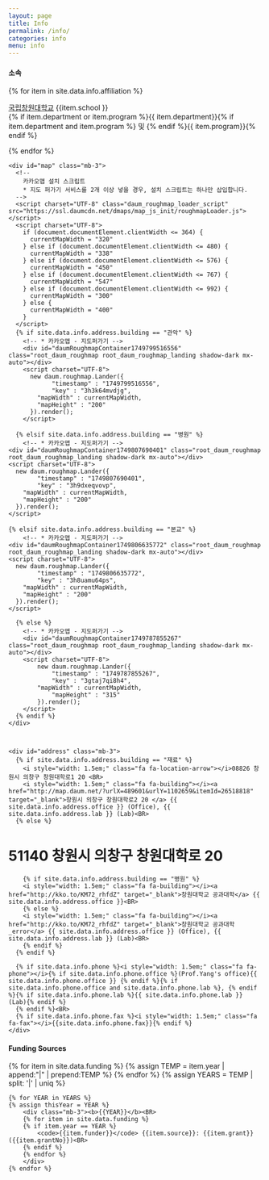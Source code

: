 ```yaml
---
layout: page
title: Info
permalink: /info/
categories: info
menu: info
---
```


<div class="row" id="info">
  <div class="col-md-5 mb-4">
    <div id="affiliation">
      <h4><b>소속</b></h4>
      {% for item in site.data.info.affiliation %}
        <p><i style="width: 1.5em;" class="fa fa-university" aria-hidden="true"></i><a href="http://www.changwon.ac.kr/" target="_blank" >국립창원대학교</a> {{item.school }}<BR>
        {% if item.department or item.program %}<i style="width: 1.5em;" class="fa fa-graduation-cap"></i>{{ item.department}}{% if item.department and item.program %} 및 {% endif %}{{ item.program}}{% endif %}</p>
      {% endfor %}
    </div>

    <div id="map" class="mb-3">
      <!--
        카카오맵 설치 스크립트
        * 지도 퍼가기 서비스를 2개 이상 넣을 경우, 설치 스크립트는 하나만 삽입합니다.
      -->
      <script charset="UTF-8" class="daum_roughmap_loader_script" src="https://ssl.daumcdn.net/dmaps/map_js_init/roughmapLoader.js"></script>
      <script charset="UTF-8">
        if (document.documentElement.clientWidth <= 364) {
          currentMapWidth = "320"
        } else if (document.documentElement.clientWidth <= 480) {
          currentMapWidth = "338"
        } else if (document.documentElement.clientWidth <= 576) {
          currentMapWidth = "450"
        } else if (document.documentElement.clientWidth <= 767) {
          currentMapWidth = "547"
        } else if (document.documentElement.clientWidth <= 992) {
          currentMapWidth = "300"
        } else {
          currentMapWidth = "400"    
        }
      </script>
      {% if site.data.info.address.building == "관악" %}
        <!-- * 카카오맵 - 지도퍼가기 -->
        <div id="daumRoughmapContainer1749799516556" class="root_daum_roughmap root_daum_roughmap_landing shadow-dark mx-auto"></div>
        <script charset="UTF-8">
          new daum.roughmap.Lander({
        		"timestamp" : "1749799516556",
        		"key" : "3h3k64mvdjg",
            "mapWidth" : currentMapWidth,
            "mapHeight" : "200"
          }).render();
        </script>
        
      {% elsif site.data.info.address.building == "병원" %}
        <!-- * 카카오맵 - 지도퍼가기 -->
    <div id="daumRoughmapContainer1749807690401" class="root_daum_roughmap root_daum_roughmap_landing shadow-dark mx-auto"></div>
    <script charset="UTF-8">
      new daum.roughmap.Lander({
    		"timestamp" : "1749807690401",
    		"key" : "3h9dxeqvovp",
        "mapWidth" : currentMapWidth,
        "mapHeight" : "200"
      }).render();
    </script>
        
    {% elsif site.data.info.address.building == "본교" %}
        <!-- * 카카오맵 - 지도퍼가기 -->
    <div id="daumRoughmapContainer1749806635772" class="root_daum_roughmap root_daum_roughmap_landing shadow-dark mx-auto"></div>
    <script charset="UTF-8">
      new daum.roughmap.Lander({
    		"timestamp" : "1749806635772",
    		"key" : "3h8uamu64ps",
        "mapWidth" : currentMapWidth,
        "mapHeight" : "200"
      }).render();
    </script>
        
      {% else %}
        <!-- * 카카오맵 - 지도퍼가기 -->
        <div id="daumRoughmapContainer1749787855267" class="root_daum_roughmap root_daum_roughmap_landing shadow-dark mx-auto"></div>
        <script charset="UTF-8">
        	new daum.roughmap.Lander({
        		"timestamp" : "1749787855267",
        		"key" : "3gtaj7qi8h4",
            "mapWidth" : currentMapWidth,
        		"mapHeight" : "315"
        	}).render();
        </script>
      {% endif %}
    </div>



    <div id="address" class="mb-3">
      {% if site.data.info.address.building == "재료" %}
        <i style="width: 1.5em;" class="fa fa-location-arrow"></i>08826 창원시 의창구 창원대학로1 20 <BR>
        <i style="width: 1.5em;" class="fa fa-building"></i><a href="http://map.daum.net/?urlX=489601&urlY=1102659&itemId=26518818" target="_blank">창원시 의창구 창원대학로2 20 </a> {{ site.data.info.address.office }} (Office), {{ site.data.info.address.lab }} (Lab)<BR>
      {% else %}
#      <i style="width: 1.5em;" class="fa fa-location-arrow"></i>51140 창원시 의창구 창원대학로 20 <BR>
        {% if site.data.info.address.building == "병원" %}
        <i style="width: 1.5em;" class="fa fa-building"></i><a href="http://kko.to/KM72_rhfdZ" target="_blank">창원대학교 공과대학</a> {{ site.data.info.address.office }}<BR>
        {% else %}
        <i style="width: 1.5em;" class="fa fa-building"></i><a href="http://kko.to/KM72_rhfdZ" target="_blank">창원대학교 공과대학_error</a> {{ site.data.info.address.office }} (Office), {{ site.data.info.address.lab }} (Lab)<BR>
        {% endif %}
      {% endif %}

      {% if site.data.info.phone %}<i style="width: 1.5em;" class="fa fa-phone"></i>{% if site.data.info.phone.office %}(Prof.Yang's office){{ site.data.info.phone.office }} {% endif %}{% if site.data.info.phone.office and site.data.info.phone.lab %}, {% endif %}{% if site.data.info.phone.lab %}{{ site.data.info.phone.lab }} (Lab){% endif %}
      {% endif %}<BR>
      {% if site.data.info.phone.fax %}<i style="width: 1.5em;" class="fa fa-fax"></i>{{site.data.info.phone.fax}}{% endif %}
    </div>

    
  </div>

  <div class="col-md-7 mb-4">
    <h4><b>Funding Sources</b></h4>
    {% for item in site.data.funding %}
        {% assign TEMP = item.year | append:"|" | prepend:TEMP %}
    {% endfor %}
    {% assign YEARS = TEMP | split: '|' | uniq %}

    {% for YEAR in YEARS %}
    {% assign thisYear = YEAR %}
        <div class="mb-3"><b>{{YEAR}}</b><BR>
        {% for item in site.data.funding %}
        {% if item.year == YEAR %}
            <code>{{item.funder}}</code> {{item.source}}: {{item.grant}} ({{item.grantNo}})<BR>
        {% endif %}
        {% endfor %}
        </div>
    {% endfor %}
  </div>
